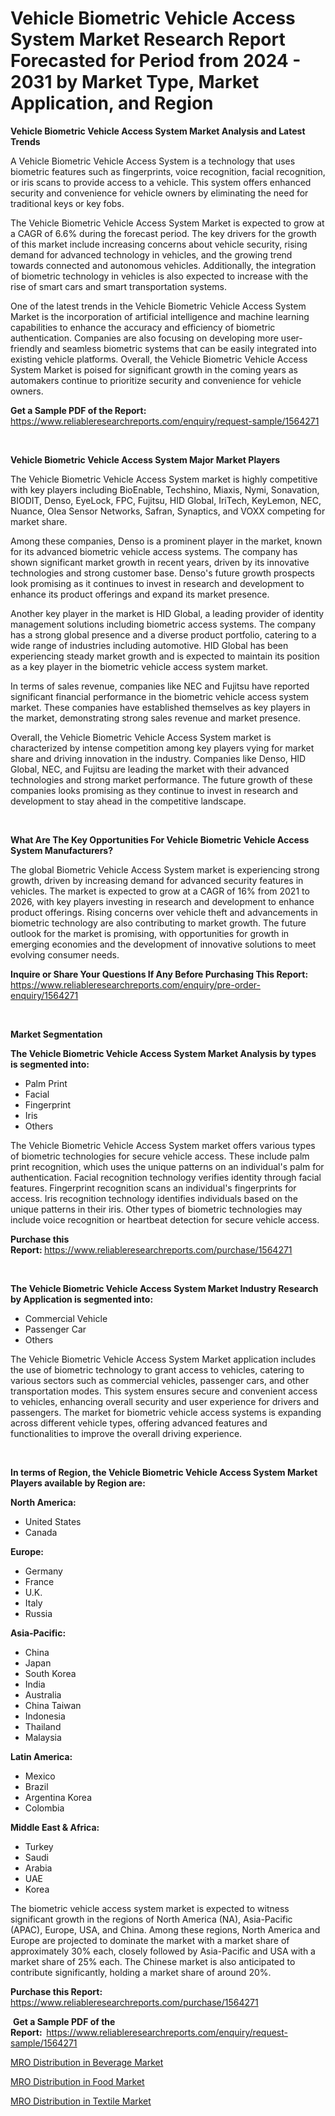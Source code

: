 <p><h1>Vehicle Biometric Vehicle Access System Market Research Report Forecasted for Period from 2024 -  2031 by Market Type, Market Application, and Region</h1></p><p><strong>Vehicle Biometric Vehicle Access System Market Analysis and Latest Trends</strong></p>
<p><p>A Vehicle Biometric Vehicle Access System is a technology that uses biometric features such as fingerprints, voice recognition, facial recognition, or iris scans to provide access to a vehicle. This system offers enhanced security and convenience for vehicle owners by eliminating the need for traditional keys or key fobs.</p><p>The Vehicle Biometric Vehicle Access System Market is expected to grow at a CAGR of 6.6% during the forecast period. The key drivers for the growth of this market include increasing concerns about vehicle security, rising demand for advanced technology in vehicles, and the growing trend towards connected and autonomous vehicles. Additionally, the integration of biometric technology in vehicles is also expected to increase with the rise of smart cars and smart transportation systems.</p><p>One of the latest trends in the Vehicle Biometric Vehicle Access System Market is the incorporation of artificial intelligence and machine learning capabilities to enhance the accuracy and efficiency of biometric authentication. Companies are also focusing on developing more user-friendly and seamless biometric systems that can be easily integrated into existing vehicle platforms. Overall, the Vehicle Biometric Vehicle Access System Market is poised for significant growth in the coming years as automakers continue to prioritize security and convenience for vehicle owners.</p></p>
<p><strong>Get a Sample PDF of the Report:&nbsp;</strong> <a href="https://www.reliableresearchreports.com/enquiry/request-sample/1564271">https://www.reliableresearchreports.com/enquiry/request-sample/1564271</a></p>
<p>&nbsp;</p>
<p><strong>Vehicle Biometric Vehicle Access System Major Market Players</strong></p>
<p><p>The Vehicle Biometric Vehicle Access System market is highly competitive with key players including BioEnable, Techshino, Miaxis, Nymi, Sonavation, BIODIT, Denso, EyeLock, FPC, Fujitsu, HID Global, IriTech, KeyLemon, NEC, Nuance, Olea Sensor Networks, Safran, Synaptics, and VOXX competing for market share. </p><p>Among these companies, Denso is a prominent player in the market, known for its advanced biometric vehicle access systems. The company has shown significant market growth in recent years, driven by its innovative technologies and strong customer base. Denso's future growth prospects look promising as it continues to invest in research and development to enhance its product offerings and expand its market presence.</p><p>Another key player in the market is HID Global, a leading provider of identity management solutions including biometric access systems. The company has a strong global presence and a diverse product portfolio, catering to a wide range of industries including automotive. HID Global has been experiencing steady market growth and is expected to maintain its position as a key player in the biometric vehicle access system market.</p><p>In terms of sales revenue, companies like NEC and Fujitsu have reported significant financial performance in the biometric vehicle access system market. These companies have established themselves as key players in the market, demonstrating strong sales revenue and market presence.</p><p>Overall, the Vehicle Biometric Vehicle Access System market is characterized by intense competition among key players vying for market share and driving innovation in the industry. Companies like Denso, HID Global, NEC, and Fujitsu are leading the market with their advanced technologies and strong market performance. The future growth of these companies looks promising as they continue to invest in research and development to stay ahead in the competitive landscape.</p></p>
<p>&nbsp;</p>
<p><strong>What Are The Key Opportunities For Vehicle Biometric Vehicle Access System Manufacturers?</strong></p>
<p><p>The global Biometric Vehicle Access System market is experiencing strong growth, driven by increasing demand for advanced security features in vehicles. The market is expected to grow at a CAGR of 16% from 2021 to 2026, with key players investing in research and development to enhance product offerings. Rising concerns over vehicle theft and advancements in biometric technology are also contributing to market growth. The future outlook for the market is promising, with opportunities for growth in emerging economies and the development of innovative solutions to meet evolving consumer needs.</p></p>
<p><strong>Inquire or Share Your Questions If Any Before Purchasing This Report:</strong> <a href="https://www.reliableresearchreports.com/enquiry/pre-order-enquiry/1564271">https://www.reliableresearchreports.com/enquiry/pre-order-enquiry/1564271</a></p>
<p>&nbsp;</p>
<p><strong>Market Segmentation</strong></p>
<p><strong>The Vehicle Biometric Vehicle Access System Market Analysis by types is segmented into:</strong></p>
<p><ul><li>Palm Print</li><li>Facial</li><li>Fingerprint</li><li>Iris</li><li>Others</li></ul></p>
<p><p>The Vehicle Biometric Vehicle Access System market offers various types of biometric technologies for secure vehicle access. These include palm print recognition, which uses the unique patterns on an individual's palm for authentication. Facial recognition technology verifies identity through facial features. Fingerprint recognition scans an individual's fingerprints for access. Iris recognition technology identifies individuals based on the unique patterns in their iris. Other types of biometric technologies may include voice recognition or heartbeat detection for secure vehicle access.</p></p>
<p><strong>Purchase this Report:&nbsp;</strong><a href="https://www.reliableresearchreports.com/purchase/1564271">https://www.reliableresearchreports.com/purchase/1564271</a></p>
<p>&nbsp;</p>
<p><strong>The Vehicle Biometric Vehicle Access System Market Industry Research by Application is segmented into:</strong></p>
<p><ul><li>Commercial Vehicle</li><li>Passenger Car</li><li>Others</li></ul></p>
<p><p>The Vehicle Biometric Vehicle Access System Market application includes the use of biometric technology to grant access to vehicles, catering to various sectors such as commercial vehicles, passenger cars, and other transportation modes. This system ensures secure and convenient access to vehicles, enhancing overall security and user experience for drivers and passengers. The market for biometric vehicle access systems is expanding across different vehicle types, offering advanced features and functionalities to improve the overall driving experience.</p></p>
<p>&nbsp;</p>
<p><strong>In terms of Region, the Vehicle Biometric Vehicle Access System Market Players available by Region are:</strong></p>
<p>
    <p> <strong> North America: </strong>
        <ul>
            <li>United States</li>
            <li>Canada</li>
        </ul>
        </p> 
    <p> <strong> Europe: </strong>
        <ul>
            <li>Germany</li>
            <li>France</li>
            <li>U.K.</li>
            <li>Italy</li>
            <li>Russia</li>
        </ul>
        </p> 
    <p> <strong> Asia-Pacific: </strong>
        <ul>
            <li>China</li>
            <li>Japan</li>
            <li>South Korea</li>
            <li>India</li>
            <li>Australia</li>
            <li>China Taiwan</li>
            <li>Indonesia</li>
            <li>Thailand</li>
            <li>Malaysia</li>
        </ul>
        </p> 
    <p> <strong> Latin America: </strong>
        <ul>
            <li>Mexico</li>
            <li>Brazil</li>
            <li>Argentina Korea</li>
            <li>Colombia</li>
        </ul>
        </p> 
    <p> <strong> Middle East & Africa: </strong>
        <ul>
            <li>Turkey</li>
            <li>Saudi</li>
            <li>Arabia</li>
            <li>UAE</li>
            <li>Korea</li>
        </ul>
    </p>
    </p>
<p><p>The biometric vehicle access system market is expected to witness significant growth in the regions of North America (NA), Asia-Pacific (APAC), Europe, USA, and China. Among these regions, North America and Europe are projected to dominate the market with a market share of approximately 30% each, closely followed by Asia-Pacific and USA with a market share of 25% each. The Chinese market is also anticipated to contribute significantly, holding a market share of around 20%.</p></p>
<p><strong>Purchase this Report: </strong><a href="https://www.reliableresearchreports.com/purchase/1564271">https://www.reliableresearchreports.com/purchase/1564271</a></p>
<p>&nbsp;<strong>Get a Sample PDF of the Report:&nbsp;&nbsp;</strong><a href="https://www.reliableresearchreports.com/enquiry/request-sample/1564271">https://www.reliableresearchreports.com/enquiry/request-sample/1564271</a></p>
<p><strong></strong></p>
<p><p><a href="https://view.publitas.com/reportprime-1/mro-distribution-in-beverage-market-size-growing-and-forecasted-for-period-from-2023-2030-and-provides-complete-market-analysis-of-this-market/">MRO Distribution in Beverage Market</a></p><p><a href="https://view.publitas.com/reportprime-1/mro-distribution-in-food-market-size-share-trends-analysis-report-by-material-by-type-by-end-user-by-region-and-segment-forecasts-2023-2030/">MRO Distribution in Food Market</a></p><p><a href="https://view.publitas.com/reportprime-1/mro-distribution-in-textile-market-size-market-share-and-global-market-analysis-report-2023-2030/">MRO Distribution in Textile Market</a></p></p>